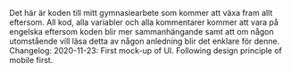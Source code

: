 Det här är koden till mitt gymnasiearbete som kommer att växa fram allt eftersom. All kod, alla variabler och alla kommentarer kommer att vara på engelska eftersom koden blir mer sammanhängande samt att om någon utomstående vill läsa detta av någon anledning blir det enklare för denne.
Changelog:
2020-11-23:
First mock-up of UI. Following design principle of mobile first.
